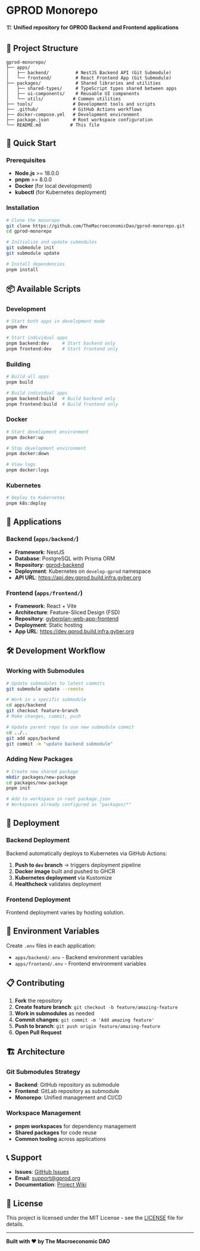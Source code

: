 # GPROD Monorepo

🏗️ **Unified repository for GPROD Backend and Frontend applications**

## 📁 Project Structure

```
gprod-monorepo/
├── apps/
│   ├── backend/          # NestJS Backend API (Git Submodule)
│   └── frontend/         # React Frontend App (Git Submodule)
├── packages/             # Shared libraries and utilities
│   ├── shared-types/     # TypeScript types shared between apps
│   ├── ui-components/    # Reusable UI components
│   └── utils/           # Common utilities
├── tools/               # Development tools and scripts
├── .github/             # GitHub Actions workflows
├── docker-compose.yml   # Development environment
├── package.json         # Root workspace configuration
└── README.md           # This file
```

## 🚀 Quick Start

### Prerequisites

- **Node.js** >= 18.0.0
- **pnpm** >= 8.0.0
- **Docker** (for local development)
- **kubectl** (for Kubernetes deployment)

### Installation

```bash
# Clone the monorepo
git clone https://github.com/TheMacroeconomicDao/gprod-monorepo.git
cd gprod-monorepo

# Initialize and update submodules
git submodule init
git submodule update

# Install dependencies
pnpm install
```

## 📦 Available Scripts

### Development

```bash
# Start both apps in development mode
pnpm dev

# Start individual apps
pnpm backend:dev     # Start backend only
pnpm frontend:dev    # Start frontend only
```

### Building

```bash
# Build all apps
pnpm build

# Build individual apps
pnpm backend:build   # Build backend only
pnpm frontend:build  # Build frontend only
```

### Docker

```bash
# Start development environment
pnpm docker:up

# Stop development environment
pnpm docker:down

# View logs
pnpm docker:logs
```

### Kubernetes

```bash
# Deploy to Kubernetes
pnpm k8s:deploy
```

## 🔧 Applications

### Backend (`apps/backend/`)

- **Framework**: NestJS
- **Database**: PostgreSQL with Prisma ORM
- **Repository**: [gprod-backend](https://github.com/TheMacroeconomicDao/gprod-backend)
- **Deployment**: Kubernetes on `develop-gprod` namespace
- **API URL**: https://api.dev.gprod.build.infra.gyber.org

### Frontend (`apps/frontend/`)

- **Framework**: React + Vite
- **Architecture**: Feature-Sliced Design (FSD)
- **Repository**: [gyberplan-web-app-frontend](https://gitlab.com/GybernatyTech/gyberplan-web-app-frontend)
- **Deployment**: Static hosting
- **App URL**: https://dev.gprod.build.infra.gyber.org

## 🛠️ Development Workflow

### Working with Submodules

```bash
# Update submodules to latest commits
git submodule update --remote

# Work in a specific submodule
cd apps/backend
git checkout feature-branch
# Make changes, commit, push

# Update parent repo to use new submodule commit
cd ../..
git add apps/backend
git commit -m "update backend submodule"
```

### Adding New Packages

```bash
# Create new shared package
mkdir packages/new-package
cd packages/new-package
pnpm init

# Add to workspace in root package.json
# Workspaces already configured as "packages/*"
```

## 🚀 Deployment

### Backend Deployment

Backend automatically deploys to Kubernetes via GitHub Actions:

1. **Push to `dev` branch** → triggers deployment pipeline
2. **Docker image** built and pushed to GHCR
3. **Kubernetes deployment** via Kustomize
4. **Healthcheck** validates deployment

### Frontend Deployment

Frontend deployment varies by hosting solution.

## 🔐 Environment Variables

Create `.env` files in each application:

- `apps/backend/.env` - Backend environment variables
- `apps/frontend/.env` - Frontend environment variables

## 📋 Contributing

1. **Fork** the repository
2. **Create feature branch**: `git checkout -b feature/amazing-feature`
3. **Work in submodules** as needed
4. **Commit changes**: `git commit -m 'Add amazing feature'`
5. **Push to branch**: `git push origin feature/amazing-feature`
6. **Open Pull Request**

## 🏗️ Architecture

### Git Submodules Strategy

- **Backend**: GitHub repository as submodule
- **Frontend**: GitLab repository as submodule
- **Monorepo**: Unified management and CI/CD

### Workspace Management

- **pnpm workspaces** for dependency management
- **Shared packages** for code reuse
- **Common tooling** across applications

## 📞 Support

- **Issues**: [GitHub Issues](https://github.com/TheMacroeconomicDao/gprod-monorepo/issues)
- **Email**: support@gprod.org
- **Documentation**: [Project Wiki](https://github.com/TheMacroeconomicDao/gprod-monorepo/wiki)

## 📄 License

This project is licensed under the MIT License - see the [LICENSE](LICENSE) file for details.

---

**Built with ❤️ by The Macroeconomic DAO** 